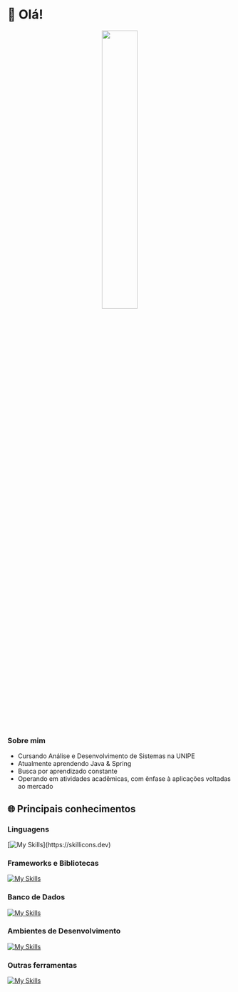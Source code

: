# 👋 Olá!

<div align="center" class='container'>
  <img style="height: auto; width: 40%;" class="img" src="https://github-readme-stats.vercel.app/api/top-langs/?username=isaacrrs&theme=blue-green&langs_count=8&layout=donut" /></div>
</div>


### Sobre mim

- Cursando Análise e Desenvolvimento de Sistemas na UNIPE
- Atualmente aprendendo Java & Spring
- Busca por aprendizado constante 
- Operando em atividades acadêmicas, com ênfase à aplicações voltadas ao mercado
  

## 🌐 Principais conhecimentos

### Linguagens 

[![My Skills](https://skillicons.dev/icons?i=c,cpp,py,js,php,typescript,)](https://skillicons.dev)

### Frameworks e Bibliotecas

[![My Skills](https://skillicons.dev/icons?i=react,django,laravel,next,angular)](https://skillicons.dev)

### Banco de Dados

[![My Skills](https://skillicons.dev/icons?i=mysql,postgres)](https://skillicons.dev)

### Ambientes de Desenvolvimento

[![My Skills](https://skillicons.dev/icons?i=vscode,idea,arduino,pycharm)](https://skillicons.dev)

### Outras ferramentas

[![My Skills](https://skillicons.dev/icons?i=git,github,gitlab,nodejs,figma,tailwind,firebase,docker )](https://skillicons.dev)
